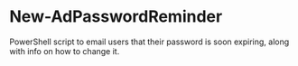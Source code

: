 # New-AdPasswordReminder
PowerShell script to email users that their password is soon expiring, along with info on how to change it.
